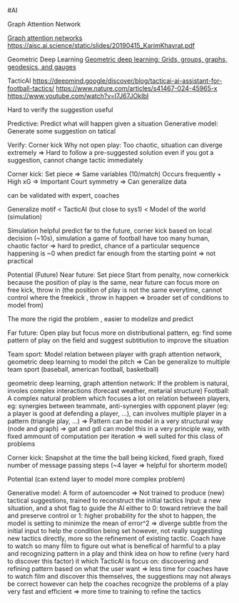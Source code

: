 #AI

Graph Attention Network

[Graph attention networks](https://scholar.google.com/scholar?oi=bibs&cluster=4768437242681188965&btnI=1&hl=en)
https://aisc.ai.science/static/slides/20190415_KarimKhayrat.pdf


Geometric Deep Learning
[Geometric deep learning: Grids, groups, graphs, geodesics, and gauges](https://scholar.google.com/scholar?oi=bibs&cluster=909412120305540598&btnI=1&hl=en)

TacticAI
https://deepmind.google/discover/blog/tacticai-ai-assistant-for-football-tactics/
https://www.nature.com/articles/s41467-024-45965-x
https://www.youtube.com/watch?v=I7J67JOkIbI


Hard to verify the suggestion useful

Predictive: Predict what will happen given a situation
Generative model: Generate some suggestion on tatical

Verify: Corner kick
Why not open play:
Too chaotic, situation can diverge extremely => Hard to follow a pre-suggested solution
even if you got a suggestion, cannot change tactic immediately

Corner kick:
Set piece => Same variables (10/match)
Occurs frequently + High xG => Important
Court symmetry => Can generalize data

can be validated with expert, coaches

Generalize motif < TacticAI (but close to sys1) < Model of the world (simulation)


Simulation helpful predict far to the future, corner kick based on local decision (~10s), simulation a game of football have too many human, chaotic factor => hard to predict, chance of a particular sequence happening is ~0 when predict far enough from the starting point => not practical

Potential (Future)
Near future: Set piece
Start from penalty, now cornerkick because the position of play is the same, near future can focus more on free kick, throw in (the position of play is not the same everytime, cannot control where the freekick , throw in happen => broader set of conditions to model from)

The more the rigid the problem , easier to modelize and predict

Far future: Open play but focus more on distributional pattern, eg: find some pattern of play on the field and suggest subtitiution to improve the situation

Team sport: Model relation between player with graph attention network, geometric deep learning to model the pitch => Can be generalize to multiple team sport (baseball, american football, basketball)

geometric deep learning, graph attention network: If the problem is natural, involes complex interactions (forecast weather, metarial structure)
Football: A complex natural problem which focuses a lot on relation between players, eg: synergies between teammate, anti-synergies with opponent player (eg: a player is good at defending a player, ...), can involves multiple player in a pattern (triangle play, ...) => Pattern can be model in a very structural way (node and graph) => gat and gdl can model this in a very principle way, with fixed ammount of computation per iteration => well suited for this class of problems

Corner kick: Snapshot at the time the ball being kicked, fixed graph, fixed number of message passing steps (~4 layer => helpful for shorterm model)

Potential (can extend layer to model more complex problem)

Generative model: A form of autoencoder => Not trained to produce (new) tactical suggestions, trained to reconstruct the initial tactics
Input: a new situation, and a shot flag to guide the AI either to 0: toward retrieve the ball and preserve control or 1: higher probability for the shot to happen, the model is setting to minimize the mean of error^2 => diverge subtle from the initial input to help the condition being set however, not really suggesting new tactics directly, more so the refinement of existing tactic.
Coach have to watch so many film to figure out what is benefical of harmful to a play and recognizing pattern in a play and think idea on how to refine (very hard to discover this factor) it which TacticAI is focus on: discovering and refining pattern based on what the user want => less time for coaches have to watch film and discover this themselves, the suggestions may not always be correct however can help the coaches recognize the problems of a play very fast and efficient => more time to training to refine the tactics